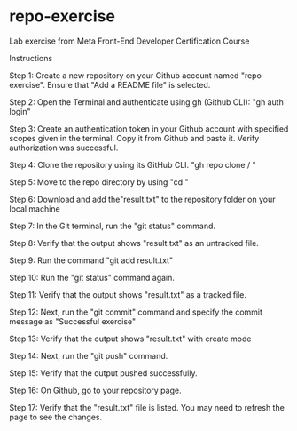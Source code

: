 # repo-exercise
Lab exercise from Meta Front-End Developer Certification Course

Instructions

Step 1: Create a new repository on your Github account named "repo-exercise". Ensure that "Add a README file" is selected.

Step 2: Open the Terminal and authenticate using gh (Github CLI):
"gh auth login"

Step 3: Create an authentication token in your Github account with specified scopes given in the terminal. Copy it from Github and paste it. Verify authorization was successful.


Step 4: Clone the repository using its GitHub CLI.
"gh repo clone <YOUR USERNAME>/<REPOSITORY-NAME> "

Step 5: Move to the repo directory by using "cd <REPOSITORY-NAME>"

Step 6: Download and add the"result.txt" to the repository folder on your local machine

Step 7: In the Git terminal, run the "git status" command.

Step 8: Verify that the output shows "result.txt" as an untracked file.

Step 9: Run the command "git add result.txt"

Step 10: Run the "git status" command again.

Step 11: Verify that the output shows "result.txt" as a tracked file.

Step 12: Next, run the "git commit" command and specify the commit message as "Successful exercise"

Step 13: Verify that the output shows "result.txt" with create mode

Step 14: Next, run the "git push" command.

Step 15: Verify that the output pushed successfully.

Step 16: On Github, go to your repository page.

Step 17: Verify that the "result.txt" file is listed. You may need to refresh the page to see the changes. 

